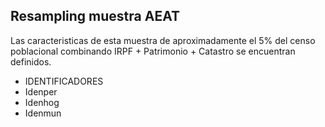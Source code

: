 ## Resampling muestra AEAT

Las caracteristicas de esta muestra de aproximadamente el 5% del censo poblacional combinando IRPF + Patrimonio + Catastro se encuentran definidos.


* IDENTIFICADORES
* Idenper
* Idenhog
* Idenmun